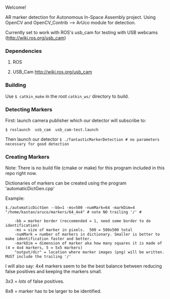 Welcome!

AR marker detection for Autonomous In-Space Assembly project. Using OpenCV and OpenCV_Contrib --> ArUco module for detection.

Currently set to work with ROS's usb_cam for testing with USB webcams (http://wiki.ros.org/usb_cam) 

### Dependencies

1. ROS

2. USB_Cam
http://wiki.ros.org/usb_cam


### Building
Use `$ catkin_make` in the root `catkin_ws/` directory to build.

### Detecting Markers 

First: launch camera publisher which our detector will subscribe to:

`$ roslaunch  usb_cam  usb_cam-test.launch`

Then launch our detector
`$ ./fantasticMarkerDetection # no parameters necessary for good detection`

### Creating Markers 

Note: There is no build file (cmake or make) for this program included in this repo right now.

Dictionaries of markers can be created using the program 'automaticDictGen.cpp'

Example: 

`$./automaticDictGen --bb=1 -ms=500 -numMark=64 -markDim=4 "/home/kastan/aruco/markers/64_4x4" # note NO trailing '/' #`

```
    -bb = marker border (reccomended = 1, need some border to do identification)
    -ms = size of marker in pixels.  500 = 500x500 total
    -numMark = number of markers in dictionary. Smaller is better to make identification faster and better.
    -markDim = dimension of marker aka how many squares it is made of (4 = 4x4 markers, 5 = 5x5 markers)
    "output/dir" = location where marker images (png) will be written.  MUST include the trailing '/'
```
I will also say: 4x4 markers seem to be the best balance between reducing false positives and keeping the markers small.

3x3 = *lots* of false positives.

8x8 = marker has to be larger to be identified.

